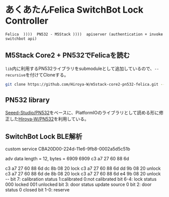 # あくあたんFelica SwitchBot Lock Controller

```
Felica  ))))  PN532 - M5Stack ))))  apiserver (authentication + invoke switchbot api)
```



## M5Stack Core2 + PN532でFelicaを読む

`lib`内に利用するPN532ライブラリをsubmoduleとして追加しているので、`--recursive`を付けてCloneする。

```bash
git clone https://github.com/Hiroya-W/m5stack-core2-pn532-felica.git --recursive
```

## PN532 library

[Seeed-Studio/PN532](https://github.com/Seeed-Studio/PN532)をベースに、PlatformIOのライブラリとして読める形に修正した[Hiroya-W/PN532](https://github.com/Hiroya-W/PN532)を利用している。

## SwitchBot Lock BLE解析

custom service
CBA20D00-224d-11e6-9fb8-0002a5d5c51b

adv data
length = 12, bytes = 6909
6909 
c3 a7 27 60 88 6d 

c3 a7 27 60 88 6d dc 8b 08 20 lock
c3 a7 27 60 88 6d dd 9b 08 20 unlock
c3 a7 27 60 88 6d de 8b 08 20 lock
c3 a7 27 60 88 6d e4 9b 08 20 unlock
                     --
bit 7: calibration status 
 1:calibrated
 0:not calibrated
bit 6-4: lock status
 000 locked
 001 unlocked
bit 3: door status update source 0
bit 2: door status 0 closed
bit 1-0: reserve

